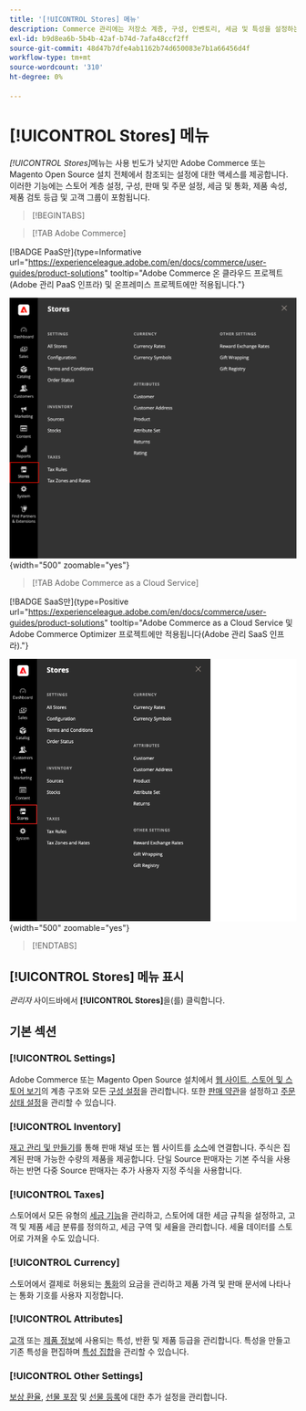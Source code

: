 ```yaml
---
title: '[!UICONTROL Stores] 메뉴'
description: Commerce 관리에는 저장소 계층, 구성, 인벤토리, 세금 및 특성을 설정하는 도구에 액세스할 수 있는 [!UICONTROL Stores] 메뉴가 포함되어 있습니다.
exl-id: b9d8ea6b-5b4b-42af-b74d-7afa48ccf2ff
source-git-commit: 48d47b7dfe4ab1162b74d650083e7b1a66456d4f
workflow-type: tm+mt
source-wordcount: '310'
ht-degree: 0%

---
```


# [!UICONTROL Stores] 메뉴

_[!UICONTROL Stores]_&#x200B;메뉴는 사용 빈도가 낮지만 Adobe Commerce 또는 Magento Open Source 설치 전체에서 참조되는 설정에 대한 액세스를 제공합니다. 이러한 기능에는 스토어 계층 설정, 구성, 판매 및 주문 설정, 세금 및 통화, 제품 속성, 제품 검토 등급 및 고객 그룹이 포함됩니다.

>[!BEGINTABS]

>[!TAB Adobe Commerce]

[!BADGE PaaS만]{type=Informative url="https://experienceleague.adobe.com/en/docs/commerce/user-guides/product-solutions" tooltip="Adobe Commerce 온 클라우드 프로젝트(Adobe 관리 PaaS 인프라) 및 온프레미스 프로젝트에만 적용됩니다."}

![관리자 - 스토어 메뉴](./assets/stores-menu.png){width="500" zoomable="yes"}

>[!TAB Adobe Commerce as a Cloud Service]

[!BADGE SaaS만]{type=Positive url="https://experienceleague.adobe.com/en/docs/commerce/user-guides/product-solutions" tooltip="Adobe Commerce as a Cloud Service 및 Adobe Commerce Optimizer 프로젝트에만 적용됩니다(Adobe 관리 SaaS 인프라)."}

![관리자 - 스토어 메뉴](./assets/stores-menu-accs.png){width="500" zoomable="yes"}

>[!ENDTABS]

## [!UICONTROL Stores] 메뉴 표시

_관리자_ 사이드바에서 **[!UICONTROL Stores]**&#x200B;을(를) 클릭합니다.

## 기본 섹션

### [!UICONTROL Settings]

Adobe Commerce 또는 Magento Open Source 설치에서 [웹 사이트, 스토어 및 스토어 보기](stores.md#store-and-site-structure)의 계층 구조와 모든 [구성 설정](../configuration-reference/guide-overview.md)을 관리합니다. 또한 [판매 약관](terms-and-conditions.md)을 설정하고 [주문 상태 설정](order-status.md#custom-order-status)을 관리할 수 있습니다.

### [!UICONTROL Inventory]

[재고 관리 및 만들기](../inventory-management/introduction.md)를 통해 판매 채널 또는 웹 사이트를 [소스](../inventory-management/sources-manage.md)에 연결합니다. 주식은 집계된 판매 가능한 수량의 제품을 제공합니다. 단일 Source 판매자는 기본 주식을 사용하는 반면 다중 Source 판매자는 추가 사용자 지정 주식을 사용합니다.

### [!UICONTROL Taxes]

스토어에서 모든 유형의 [세금 기능](taxes.md)을 관리하고, 스토어에 대한 세금 규칙을 설정하고, 고객 및 제품 세금 분류를 정의하고, 세금 구역 및 세율을 관리합니다. 세율 데이터를 스토어로 가져올 수도 있습니다.

### [!UICONTROL Currency]

스토어에서 결제로 허용되는 [통화](currency.md)의 요금을 관리하고 제품 가격 및 판매 문서에 나타나는 통화 기호를 사용자 지정합니다.

### [!UICONTROL Attributes]

[고객](../customers/attribute-properties.md) 또는 [제품 정보](../catalog/attribute-product-create.md)에 사용되는 특성, 반환 및 제품 등급을 관리합니다. 특성을 만들고 기존 특성을 편집하며 [특성 집합](../catalog/attribute-sets.md)을 관리할 수 있습니다.

### [!UICONTROL Other Settings]

[보상 환율](../merchandising-promotions/reward-exchange-rates.md), [선물 포장](cart-configuration.md#gift-wrap) 및 [선물 등록](../merchandising-promotions/gift-registries.md)에 대한 추가 설정을 관리합니다.
